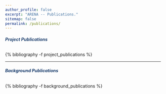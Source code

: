 ```yaml
---
author_profile: false
excerpt: "ARENA -- Publications."
sitemap: false
permalink: /publications/
---
```


<style>
.centeralign {
  text-align: center;
  color:#1F416F;
  font-weight: bold;
}
.centeralign2 {
  color:#1F416F;
  font-weight: bold;
}
</style>


<h6 class="centeralign2"> Project Publications</h6>

{% bibliography -f project_publications  %}

-----------
<h6 class="centeralign2"> Background Publications</h6>
{% bibliography -f background_publications  %}

